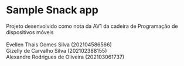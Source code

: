 # Sample Snack app
Projeto desenvolvido como nota da AV1 da cadeira de Programação de dispositivos móveis<br><br>
Evellen Thais Gomes Silva (202104586566)<br>
Gizelly de Carvalho Silva (202102388155)<br>
Alexandre Rodrigues de Oliveira (202103061737)
